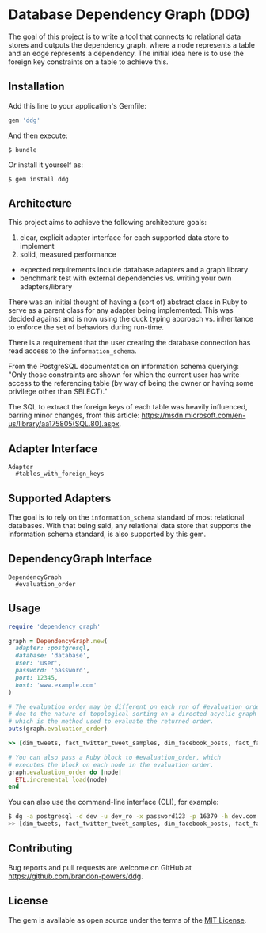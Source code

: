 # Database Dependency Graph (DDG)

  The goal of this project is to write a tool that connects to relational data stores and outputs the dependency graph, where a node represents a table and an edge represents a dependency. The initial idea here is to use the foreign key constraints on a table to achieve this.

## Installation

Add this line to your application's Gemfile:

```ruby
gem 'ddg'
```

And then execute:

    $ bundle

Or install it yourself as:

    $ gem install ddg

## Architecture

This project aims to achieve the following architecture goals:

1. clear, explicit adapter interface for each supported data store to implement
2. solid, measured performance
  - expected requirements include database adapters and a graph library
  - benchmark test with external dependencies vs. writing your own adapters/library

There was an initial thought of having a (sort of) abstract class in Ruby to serve as a parent class for any adapter being implemented. This was decided against and is now using the duck typing approach vs. inheritance to enforce the set of behaviors during run-time.

There is a requirement that the user creating the database connection has read access to the `information_schema`.

From the PostgreSQL documentation on information schema querying: "Only those constraints are shown for which the current user has write access to the referencing table (by way of being the owner or having some privilege other than SELECT)."

The SQL to extract the foreign keys of each table was heavily influenced, barring minor changes, from this article: https://msdn.microsoft.com/en-us/library/aa175805(SQL.80).aspx.

## Adapter Interface

```
Adapter
  #tables_with_foreign_keys
```

## Supported Adapters

The goal is to rely on the `information_schema` standard of most relational databases. With that being said, any relational data store that supports the information schema standard, is also supported by this gem.

## DependencyGraph Interface

```
DependencyGraph
  #evaluation_order
```

## Usage

```ruby
require 'dependency_graph'

graph = DependencyGraph.new(
  adapter: :postgresql,
  database: 'database',
  user: 'user',
  password: 'password',
  port: 12345,
  host: 'www.example.com'
)

# The evaluation order may be different on each run of #evaluation_order. This is
# due to the nature of topological sorting on a directed acyclic graph (DAG),
# which is the method used to evaluate the returned order.
puts(graph.evaluation_order)

>> [dim_tweets, fact_twitter_tweet_samples, dim_facebook_posts, fact_facebook_post_samples]

# You can also pass a Ruby block to #evaluation_order, which
# executes the block on each node in the evaluation order.
graph.evaluation_order do |node|
  ETL.incremental_load(node)
end
```

You can also use the command-line interface (CLI), for example:

```sh
$ dg -a postgresql -d dev -u dev_ro -x password123 -p 16379 -h dev.com --evaluation-order
>> [dim_tweets, fact_twitter_tweet_samples, dim_facebook_posts, fact_facebook_post_samples]
```

## Contributing

Bug reports and pull requests are welcome on GitHub at https://github.com/brandon-powers/ddg.

## License

The gem is available as open source under the terms of the [MIT License](https://opensource.org/licenses/MIT).
